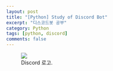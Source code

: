 ```yaml
---
layout: post
title: "[Python] Study of Discord Bot"
excerpt: "디스코드봇 공부"
category: Python
tags: [python, discord]
comments: false
---
```

<figure class="half">
    <a href="/images/discord.png"><img src="/images/discord.png"></a>
    <figcaption>Discord 로고.</figcaption>
</figure>
